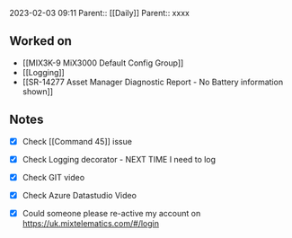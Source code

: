 2023-02-03 09:11
Parent:: [[Daily]] 
Parent:: xxxx



## Worked on

- [[MIX3K-9 MiX3000 Default Config Group]]
- [[Logging]]
- [[SR-14277 Asset Manager Diagnostic Report - No Battery information shown]]

## Notes

- [x] Check [[Command 45]] issue
- [x] Check Logging decorator - NEXT TIME I need to log
- [x] Check GIT video
- [x] Check Azure Datastudio Video
- [x] Could someone please re-active my account on https://uk.mixtelematics.com/#/login





